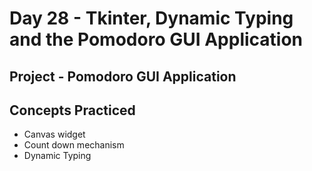 # Day 28 - Tkinter, Dynamic Typing and the Pomodoro GUI Application

## Project - Pomodoro GUI Application



## Concepts Practiced

- Canvas widget
- Count down mechanism
- Dynamic Typing
